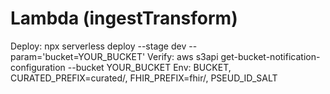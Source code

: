 # Lambda (ingestTransform)
Deploy:
  npx serverless deploy --stage dev --param='bucket=YOUR_BUCKET'
Verify:
  aws s3api get-bucket-notification-configuration --bucket YOUR_BUCKET
Env:
  BUCKET, CURATED_PREFIX=curated/, FHIR_PREFIX=fhir/, PSEUD_ID_SALT
